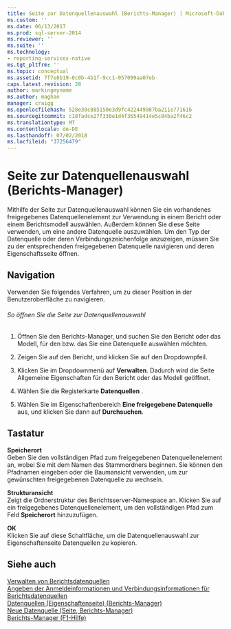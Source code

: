 ```yaml
---
title: Seite zur Datenquellenauswahl (Berichts-Manager) | Microsoft-Dokumentation
ms.custom: ''
ms.date: 06/13/2017
ms.prod: sql-server-2014
ms.reviewer: ''
ms.suite: ''
ms.technology:
- reporting-services-native
ms.tgt_pltfrm: ''
ms.topic: conceptual
ms.assetid: 7f7e8b19-0c0b-4b1f-9cc1-057099aa07eb
caps.latest.revision: 28
author: markingmyname
ms.author: maghan
manager: craigg
ms.openlocfilehash: 528e30c885150e3d9fc422449987ba211e77161b
ms.sourcegitcommit: c18fadce27f330e1d4f36549414e5c84ba2f46c2
ms.translationtype: MT
ms.contentlocale: de-DE
ms.lasthandoff: 07/02/2018
ms.locfileid: "37256479"
---
```

# <a name="data-source-selection-page-report-manager"></a>Seite zur Datenquellenauswahl (Berichts-Manager)
  Mithilfe der Seite zur Datenquellenauswahl können Sie ein vorhandenes freigegebenes Datenquellenelement zur Verwendung in einem Bericht oder einem Berichtsmodell auswählen. Außerdem können Sie diese Seite verwenden, um eine andere Datenquelle auszuwählen. Um den Typ der Datenquelle oder deren Verbindungszeichenfolge anzuzeigen, müssen Sie zu der entsprechenden freigegebenen Datenquelle navigieren und deren Eigenschaftsseite öffnen.  
  
## <a name="navigation"></a>Navigation  
 Verwenden Sie folgendes Verfahren, um zu dieser Position in der Benutzeroberfläche zu navigieren.  
  
###### <a name="to-open-the-data-source-selection-page"></a>So öffnen Sie die Seite zur Datenquellenauswahl  
  
1.  Öffnen Sie den Berichts-Manager, und suchen Sie den Bericht oder das Modell, für den bzw. das Sie eine Datenquelle auswählen möchten.  
  
2.  Zeigen Sie auf den Bericht, und klicken Sie auf den Dropdownpfeil.  
  
3.  Klicken Sie im Dropdownmenü auf **Verwalten**. Dadurch wird die Seite Allgemeine Eigenschaften für den Bericht oder das Modell geöffnet.  
  
4.  Wählen Sie die Registerkarte **Datenquellen** .  
  
5.  Wählen Sie im Eigenschaftenbereich **Eine freigegebene Datenquelle** aus, und klicken Sie dann auf **Durchsuchen**.  
  
## <a name="options"></a>Tastatur  
 **Speicherort**  
 Geben Sie den vollständigen Pfad zum freigegebenen Datenquellenelement an, wobei Sie mit dem Namen des Stammordners beginnen. Sie können den Pfadnamen eingeben oder die Baumansicht verwenden, um zur gewünschten freigegebenen Datenquelle zu wechseln.  
  
 **Strukturansicht**  
 Zeigt die Ordnerstruktur des Berichtsserver-Namespace an. Klicken Sie auf ein freigegebenes Datenquellenelement, um den vollständigen Pfad zum Feld **Speicherort** hinzuzufügen.  
  
 **OK**  
 Klicken Sie auf diese Schaltfläche, um die Datenquellenauswahl zur Eigenschaftenseite Datenquellen zu kopieren.  
  
## <a name="see-also"></a>Siehe auch  
 [Verwalten von Berichtsdatenquellen](report-data/manage-report-data-sources.md)   
 [Angeben der Anmeldeinformationen und Verbindungsinformationen für Berichtsdatenquellen](report-data/specify-credential-and-connection-information-for-report-data-sources.md)   
 [Datenquellen (Eigenschaftenseite) (Berichts-Manager)](../../2014/reporting-services/data-sources-properties-page-report-manager.md)   
 [Neue Datenquelle (Seite, Berichts-Manager)](../../2014/reporting-services/new-data-source-page-report-manager.md)   
 [Berichts-Manager (F1-Hilfe)](../../2014/reporting-services/report-manager-f1-help.md)  
  
  

